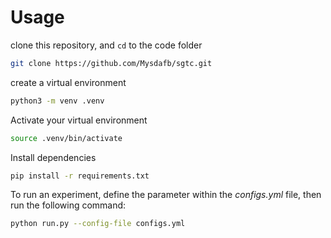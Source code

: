 # Usage

clone this repository, and ```cd``` to the code folder

```bash
git clone https://github.com/Mysdafb/sgtc.git
```

create a virtual environment

```bash
python3 -m venv .venv
```

Activate your virtual environment

```bash
source .venv/bin/activate
```

Install dependencies

```bash
pip install -r requirements.txt
```

To run an experiment, define the parameter within the _configs.yml_ file, then run the following command:

```bash
python run.py --config-file configs.yml
```
